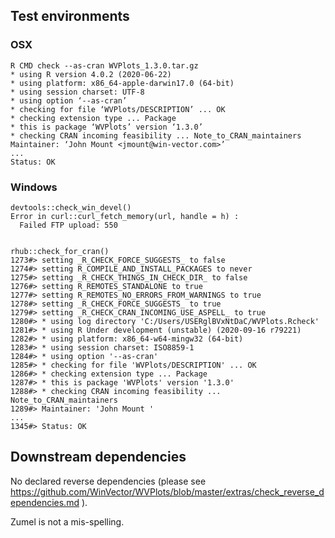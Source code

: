 

## Test environments

### OSX

    R CMD check --as-cran WVPlots_1.3.0.tar.gz 
    * using R version 4.0.2 (2020-06-22)
    * using platform: x86_64-apple-darwin17.0 (64-bit)
    * using session charset: UTF-8
    * using option ‘--as-cran’
    * checking for file ‘WVPlots/DESCRIPTION’ ... OK
    * checking extension type ... Package
    * this is package ‘WVPlots’ version ‘1.3.0’
    * checking CRAN incoming feasibility ... Note_to_CRAN_maintainers
    Maintainer: ‘John Mount <jmount@win-vector.com>’
    ...
    Status: OK

### Windows

    devtools::check_win_devel()
    Error in curl::curl_fetch_memory(url, handle = h) : 
      Failed FTP upload: 550


    rhub::check_for_cran()
    1273#> setting _R_CHECK_FORCE_SUGGESTS_ to false
    1274#> setting R_COMPILE_AND_INSTALL_PACKAGES to never
    1275#> setting _R_CHECK_THINGS_IN_CHECK_DIR_ to false
    1276#> setting R_REMOTES_STANDALONE to true
    1277#> setting R_REMOTES_NO_ERRORS_FROM_WARNINGS to true
    1278#> setting _R_CHECK_FORCE_SUGGESTS_ to true
    1279#> setting _R_CHECK_CRAN_INCOMING_USE_ASPELL_ to true
    1280#> * using log directory 'C:/Users/USERglBVxNtDaC/WVPlots.Rcheck'
    1281#> * using R Under development (unstable) (2020-09-16 r79221)
    1282#> * using platform: x86_64-w64-mingw32 (64-bit)
    1283#> * using session charset: ISO8859-1
    1284#> * using option '--as-cran'
    1285#> * checking for file 'WVPlots/DESCRIPTION' ... OK
    1286#> * checking extension type ... Package
    1287#> * this is package 'WVPlots' version '1.3.0'
    1288#> * checking CRAN incoming feasibility ... Note_to_CRAN_maintainers
    1289#> Maintainer: 'John Mount '
    ...
    1345#> Status: OK

## Downstream dependencies

  No declared reverse dependencies (please see https://github.com/WinVector/WVPlots/blob/master/extras/check_reverse_dependencies.md ).

Zumel is not a mis-spelling.
